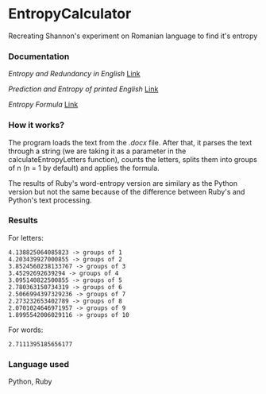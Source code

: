 # EntropyCalculator
Recreating Shannon's experiment on Romanian language to find it's entropy

### Documentation
*Entropy and Redundancy in English* [Link](https://cs.stanford.edu/people/eroberts/courses/soco/projects/1999-00/information-theory/entropy_of_english_9.html)

*Prediction and Entropy of printed English* [Link](https://www.princeton.edu/~wbialek/rome/refs/shannon_51.pdf)

*Entropy Formula* [Link](https://rosettacode.org/wiki/Entropy)


### How it works?

The program loads the text from the *.docx* file. After that, it parses the text through a string (we are taking it as a parameter in the calculateEntropyLetters function), counts the letters, splits them into groups of n (n = 1 by default) and applies the formula. 

The results of Ruby's word-entropy version are similary as the Python version but not the same because of the difference between Ruby's and Python's text processing.


### Results

For letters:

```
4.138825064085823 -> groups of 1
4.203439927000855 -> groups of 2
3.8524560238133767 -> groups of 3
3.45292692639294 -> groups of 4
3.095140822500855 -> groups of 5
2.780363150734319 -> groups of 6
2.5066994397329236 -> groups of 7
2.273232653402789 -> groups of 8
2.0701024646971957 -> groups of 9
1.8995542006029116 -> groups of 10
```

For words:
```
2.7111395185656177
```

### Language used

Python, Ruby
